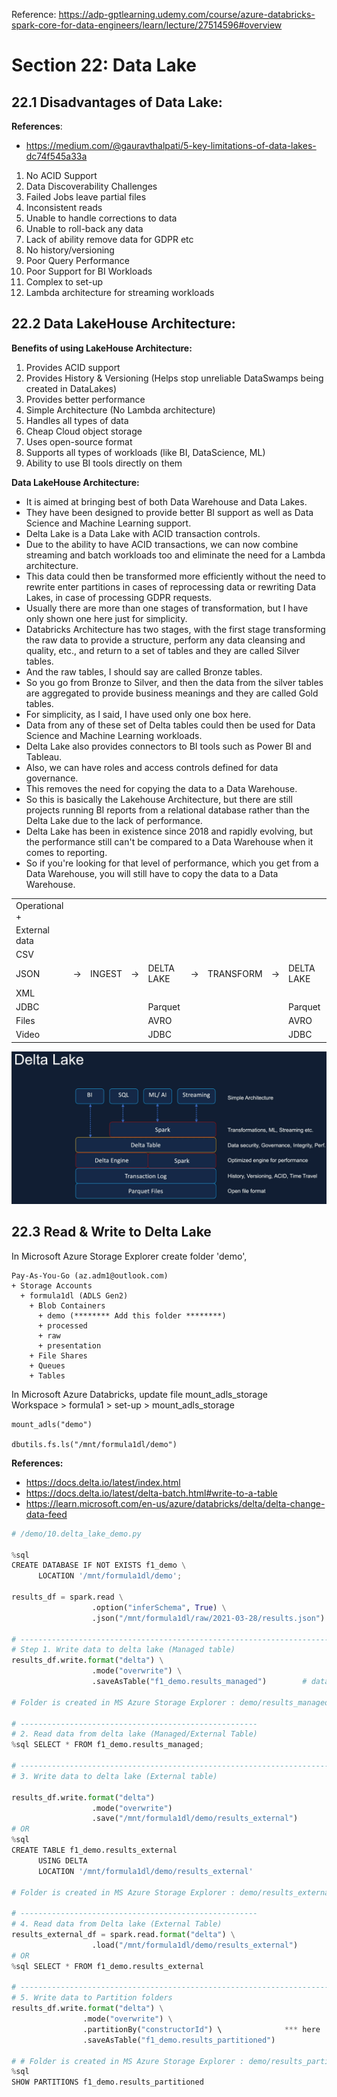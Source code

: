 Reference: https://adp-gptlearning.udemy.com/course/azure-databricks-spark-core-for-data-engineers/learn/lecture/27514596#overview

# Section 22: Data Lake

## 22.1 Disadvantages of Data Lake:
**References**:
- https://medium.com/@gauravthalpati/5-key-limitations-of-data-lakes-dc74f545a33a

1. No ACID Support
2. Data Discoverability Challenges
3. Failed Jobs leave partial files
4. Inconsistent reads
5. Unable to handle corrections to data
6. Unable to roll-back any data
7. Lack of ability remove data for GDPR etc
8. No history/versioning
9. Poor Query Performance
10. Poor Support for BI Workloads
11. Complex to set-up
12. Lambda architecture for streaming workloads

## 22.2 Data LakeHouse Architecture:

**Benefits of using LakeHouse Architecture:**
1. Provides ACID support
2. Provides History & Versioning (Helps stop unreliable DataSwamps being created in DataLakes)
3. Provides better performance
4. Simple Architecture (No Lambda architecture)
5. Handles all types of data
6. Cheap Cloud object storage
7. Uses open-source format
8. Supports all types of workloads (like BI, DataScience, ML)
9. Ability to use BI tools directly on them

**Data LakeHouse Architecture:**
- It is aimed at bringing best of both Data Warehouse and Data Lakes.
- They have been designed to provide better BI support as well as Data Science and Machine Learning support.
- Delta Lake is a Data Lake with ACID transaction controls.
- Due to the ability to have ACID transactions, we can now combine streaming and batch workloads too and eliminate the need for a Lambda architecture.
- This data could then be transformed more efficiently without the need to rewrite enter partitions in cases of reprocessing data or rewriting Data Lakes, in case of processing GDPR requests.
- Usually there are more than one stages of transformation, but I have only shown one here just for simplicity.
- Databricks Architecture has two stages, with the first stage transforming the raw data to provide a structure, perform any data cleansing and quality, etc., and return to a set of tables and they are called Silver tables.
- And the raw tables, I should say are called Bronze tables.
- So you go from Bronze to Silver, and then the data from the silver tables are aggregated to provide business meanings and they are called Gold tables.
- For simplicity, as I said, I have used only one box here.
- Data from any of these set of Delta tables could then be used for Data Science and Machine Learning workloads.
- Delta Lake also provides connectors to BI tools such as Power BI and Tableau.
- Also, we can have roles and access controls defined for data governance.
- This removes the need for copying the data to a Data Warehouse.
- So this is basically the Lakehouse Architecture, but there are still projects running BI reports from a relational database rather than the Delta Lake due to the lack of performance.
- Delta Lake has been in existence since 2018 and rapidly evolving, but the performance still can't be compared to a Data Warehouse when it comes to reporting.
- So if you're looking for that level of performance, which you get from a Data Warehouse, you will still have to copy the data to a Data Warehouse.

|               |    |        |    |            |    |            |    |            | 
|---------------|----|--------|----|------------|----|------------|--- |------------|
| Operational + |    |        |    |            |    |            |    |            |
| External data |    |        |    |            |    |            |    |            |
| CSV           |    |        |    |            |    |            |    |            |
| JSON          | -> | INGEST | -> | DELTA LAKE | -> | TRANSFORM  | -> | DELTA LAKE |
| XML           |    |        |    |            |    |            |    |            |
| JDBC          |    |        |    | Parquet    |    |            |    | Parquet    |
| Files         |    |        |    | AVRO       |    |            |    | AVRO       |
| Video         |    |        |    | JDBC       |    |            |    | JDBC       |

![alt text](resources/DeltaLakeArchitecture.png?raw=false)

## 22.3 Read & Write to Delta Lake

In Microsoft Azure Storage Explorer create folder 'demo', 
```
Pay-As-You-Go (az.adm1@outlook.com)
+ Storage Accounts
  + formula1dl (ADLS Gen2)
    + Blob Containers
      + demo (******** Add this folder ********)
      + processed
      + raw
      + presentation
    + File Shares
    + Queues
    + Tables 
```

In Microsoft Azure Databricks, update file mount_adls_storage\
Workspace > formula1 > set-up > mount_adls_storage 
```
mount_adls("demo")

dbutils.fs.ls("/mnt/formula1dl/demo")
```

**References:**
- https://docs.delta.io/latest/index.html
- https://docs.delta.io/latest/delta-batch.html#write-to-a-table
- https://learn.microsoft.com/en-us/azure/databricks/delta/delta-change-data-feed

```python
# /demo/10.delta_lake_demo.py

%sql
CREATE DATABASE IF NOT EXISTS f1_demo \
      LOCATION '/mnt/formula1dl/demo';

results_df = spark.read \
                  .option("inferSchema", True) \
                  .json("/mnt/formula1dl/raw/2021-03-28/results.json")

# ---------------------------------------------------------------------------------------
# Step 1. Write data to delta lake (Managed table)
results_df.write.format("delta") \
                  .mode("overwrite") \
                  .saveAsTable("f1_demo.results_managed")        # database.tablename

# Folder is created in MS Azure Storage Explorer : demo/results_managed

# -----------------------------------------------------
# 2. Read data from delta lake (Managed/External Table)
%sql SELECT * FROM f1_demo.results_managed;

# ---------------------------------------------------------------------------------------
# 3. Write data to delta lake (External table)

results_df.write.format("delta")
                  .mode("overwrite")
                  .save("/mnt/formula1dl/demo/results_external")
# OR
%sql
CREATE TABLE f1_demo.results_external
      USING DELTA
      LOCATION '/mnt/formula1dl/demo/results_external'

# Folder is created in MS Azure Storage Explorer : demo/results_external

# -----------------------------------------------------
# 4. Read data from Delta lake (External Table)
results_external_df = spark.read.format("delta") \
                  .load("/mnt/formula1dl/demo/results_external")
# OR
%sql SELECT * FROM f1_demo.results_external

# ---------------------------------------------------------------------------------------
# 5. Write data to Partition folders
results_df.write.format("delta") \
                .mode("overwrite") \
                .partitionBy("constructorId") \              *** here
                .saveAsTable("f1_demo.results_partitioned")

# # Folder is created in MS Azure Storage Explorer : demo/results_partitioned
%sql
SHOW PARTITIONS f1_demo.results_partitioned



```




















